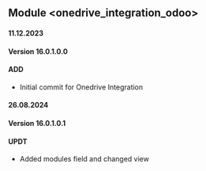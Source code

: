 ## Module <onedrive_integration_odoo>
#### 11.12.2023
#### Version 16.0.1.0.0
#### ADD
- Initial commit for Onedrive Integration

#### 26.08.2024
#### Version 16.0.1.0.1
#### UPDT
-  Added modules field and changed view
